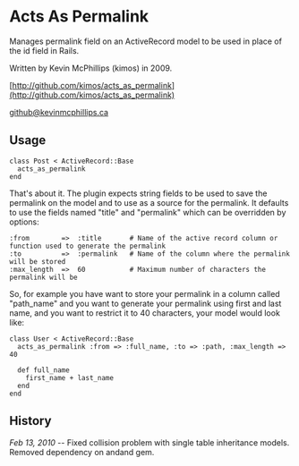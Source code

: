 # Acts As Permalink

Manages permalink field on an ActiveRecord model to be used in place of the id field in Rails.

Written by Kevin McPhillips (kimos) in 2009.

[http://github.com/kimos/acts_as_permalink](http://github.com/kimos/acts_as_permalink)

[github@kevinmcphillips.ca](mailto:github@kevinmcphillips.ca)


## Usage

    class Post < ActiveRecord::Base
      acts_as_permalink
    end

That's about it. 
The plugin expects string fields to be used to save the permalink on the model and to use as a source for the permalink. It defaults to use the fields named "title" and "permalink" which can be overridden by options:

    :from        =>  :title       # Name of the active record column or function used to generate the permalink
    :to          =>  :permalink   # Name of the column where the permalink will be stored
    :max_length  =>  60           # Maximum number of characters the permalink will be

So, for example you have want to store your permalink in a column called "path_name" and you want to generate your permalink using first and last name, and you want to restrict it to 40 characters, your model would look like:

    class User < ActiveRecord::Base
      acts_as_permalink :from => :full_name, :to => :path, :max_length => 40

      def full_name
        first_name + last_name
      end
    end


## History

*Feb 13, 2010*  --  Fixed collision problem with single table inheritance models. Removed dependency on andand gem.

